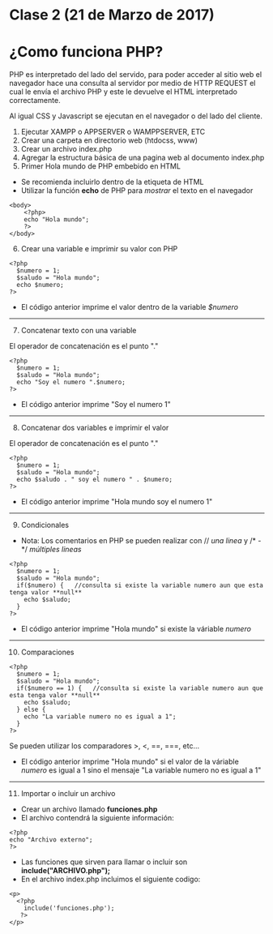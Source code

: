 Clase 2 (21 de Marzo de 2017)
=============================

# ¿Como funciona PHP?

PHP es interpretado del lado del servido, para poder acceder al sitio web el navegador hace una consulta al servidor por medio de HTTP REQUEST el cual le envía el archivo PHP y este le devuelve el HTML interpretado correctamente.

Al igual CSS y Javascript se ejecutan en el navegador o del lado del cliente. 

1. Ejecutar XAMPP o APPSERVER o WAMPPSERVER, ETC
2. Crear una carpeta en directorio web (htdocss, www)
3. Crear un archivo index.php
4. Agregar la estructura básica de una pagina web al documento index.php
5. Primer Hola mundo de PHP embebido en HTML
+ Se recomienda incluirlo dentro de la etiqueta **<body></body>** de HTML
+ Utilizar la función **echo** de PHP para *mostrar* el texto en el navegador

~~~
<body>
    <?php>
    echo "Hola mundo";
    ?>
</body>
~~~

6. Crear una variable e imprimir su valor con PHP

~~~
<?php
  $numero = 1;
  $saludo = "Hola mundo";
  echo $numero;
?>
~~~

+ El código anterior imprime el valor dentro de la variable *$numero*
---

7. Concatenar texto con una variable

El operador de concatenación es el punto "."

~~~
<?php
  $numero = 1;
  $saludo = "Hola mundo";
  echo "Soy el numero ".$numero;
?>
~~~

+ El código anterior imprime "Soy el numero 1"
---

8. Concatenar dos variables e imprimir el valor

El operador de concatenación es el punto "."

~~~
<?php
  $numero = 1;
  $saludo = "Hola mundo";
  echo $saludo . " soy el numero " . $numero;
?>
~~~

+ El código anterior imprime "Hola mundo soy el numero 1"
---

9. Condicionales

- Nota: Los comentarios en PHP se pueden realizar con // *una linea* y /* - */ *múltiples lineas*

~~~
<?php
  $numero = 1;
  $saludo = "Hola mundo";
  if($numero) {   //consulta si existe la variable numero aun que esta tenga valor **null**
    echo $saludo;
  }
?>
~~~

+ El código anterior imprime "Hola mundo" si existe la váriable *numero*
---

10. Comparaciones

~~~
<?php
  $numero = 1;
  $saludo = "Hola mundo";
  if($numero == 1) {   //consulta si existe la variable numero aun que esta tenga valor **null**
    echo $saludo;
  } else {
    echo "La variable numero no es igual a 1";
  }
?>
~~~

Se pueden utilizar los comparadores >, <, ==, ===, etc...

+ El código anterior imprime "Hola mundo" si el valor de la váriable *numero* es igual a 1 sino el mensaje "La variable numero no es igual a 1"
---

11. Importar o incluir un archivo

+ Crear un archivo llamado **funciones.php**
+ El archivo contendrá la siguiente información:

~~~
<?php
echo "Archivo externo";
?>
~~~

+ Las funciones que sirven para llamar o incluir son **include("ARCHIVO.php");**
+ En el archivo index.php incluimos el siguiente codigo:

~~~
<p>
  <?php
    include('funciones.php');
   ?>
</p>
~~~
